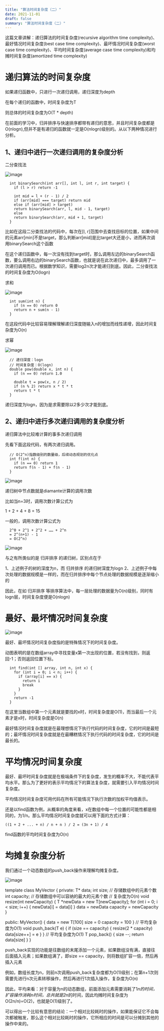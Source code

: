```yaml
---
title: "算法时间复杂度（二）"
date: 2021-11-01
draft: false
summary: "算法时间复杂度（二）"
---
```


这篇文章讲解：递归算法的时间复杂度(recursive algorithm time complexity)、最好情况时间复杂度(best case time complexity)、最坏情况时间复杂度(worst case time complexity)、平均时间复杂度(average case time complexity)和均摊时间复杂度(amortized  time complexity)

# 递归算法的时间复杂度

如果递归函数中，只进行一次递归调用，递归深度为depth

在每个递归的函数中，时间复杂度为T

则总体的时间复杂度为O(T * depth)

在前面的学习中，归并排序与快速排序都带有递归的意思，并且时间复杂度都是O(nlogn),但并不是有递归的函数就一定是O(nlogn)级别的。从以下两种情况进行分析。

## 1、递归中进行一次递归调用的复杂度分析

二分查找法

![image](https://green-plant-0cfb12300.azurestaticapps.net/img/5498fd99e80aaf17e200.gif)

```
  int binarySearch(int arr[], int l, int r, int target) {
    if (l > r) return -1

    int mid = l + (r - 1) / 2
    if (arr[mid] === target) return mid
    else if (arr[mid] > target)
    return binarySearch(arr, l, mid - 1, target)
    else 
    return binarySearch(arr, mid + 1, target)
  }
```

比如在这段二分查找法的代码中，每次在[l, r]范围中去查找目标的位置，如果中间的元素arr[min]不是target，那么判断arr[mid]是比target大还是小，进而再次调用binarySearch这个函数

在这个递归函数中，每一次没有找到target时，那么调用左边的binarySearch函数，要么调用右边的binarySearch函数，也就是说在此次递归中，最多调用了一次递归调用而已。根据数学知识，需要log2n次才能递归到底。因此，二分查找法的时间复杂度为O(logn)

求和

![image](https://green-plant-0cfb12300.azurestaticapps.net/img/37f7a4938f9fb7c6ff01.gif)

```
  int sum(int n) {
    if (n == 0) return 0
    return n + sum(n - 1)
  }
```

在这段代码中比较容易理解理解递归深度随输入n的增加而线性递增，因此时间复杂度为O(n)

求幂

![image](https://green-plant-0cfb12300.azurestaticapps.net/img/e4f5a283830adc588aca.gif)

```
  // 递归深度：logn
  // 时间复杂度：O(logn)
  double pow(double x, int n) {
    if (n == 0) return 1.0

    double t = pow(x, n / 2)
    if (n % 2) return x * t * t
    return t * t
  }
```

递归深度为logn，因为是求需要除以2多少次才能到底。

## 2、递归中进行多次递归调用的复杂度分析

递归算法中比较难计算的事多次递归调用

先看下面这段代码，有两次递归调用。

```
  // O(2^n)指数级别的数量级，后续动态规划的优化点
  int f(int n) {
    if (n == 0) return 1
    return f(n - 1) + f(n - 1)
  }
```

![image](https://green-plant-0cfb12300.azurestaticapps.net/img/b32b1a361c29b50711d8.gif)

递归树中节点数就是diamante计算的调用次数

比如当n=3时，调用次数计算公式为

  1 + 2 + 4 + 8 = 15

一般的，调用次数计算公式为

```
  2^0 + 2^1 + 2^2 + …… + 2^n
  = 2^(n+1) - 1
  = O(2^n)
```

![image](https://green-plant-0cfb12300.azurestaticapps.net/img/f4c8dd7c864b7ab914be.gif)

与之有所类似的是 归并排序 的递归树，区别点在于

  1、上述例子的树的深度为n，而 归并排序 的递归树深度为logn
  2、上述例子中每次处理的数据规模是一样的，而在归并排序中每个节点处理的数据规模是逐渐缩小的 

因此，在如 归并排序 等排序算法中，每一层处理的数据量为O(n)级别，同时有logn层，时间复杂度便是O(nlogn)

# 最好、最坏情况时间复杂度

![image](https://green-plant-0cfb12300.azurestaticapps.net/img/517ac0312562b7c34e22.gif)

最好、最坏情况时间复杂度指的是特殊情况下的时间复杂度。

动图表明的是在数组array中寻找变量x第一次出现的位置，若没有找到，则返回-1；否则返回位置下标。

```
  int find(int [] array, int n, int x) {
    for (int i = 0; i < n; i++) {
      if (array[i] == x) {
        return i
        break
      }
    }
    return -1
  }
```

在这里当数组中第一个元素就是要找的x时，时间复杂度是O(1)，而当最后一个元素才是x时，时间复杂度是O(n)

最好情况时间复杂度就是在最理想情况下执行代码的时间复杂度，它的时间是最短的；最坏情况时间复杂度就是在最糟糕情况下执行代码的时间复杂度，它的时间是最长的。

# 平均情况时间复杂度

最好、最坏时间复杂度就是在极端条件下的复杂度，发生的概率不大，不能代表平均水平。那么为了更好的表示平均情况下的算法复杂度，就需要引入平均情况时间复杂度。

平均情况时间复杂度可用代码在所有可能情况下执行次数的加权平均值表示。

还是以find函数为例，从概率的角度来看，x在数组中每一个位置的可能性都是相同的，为1/n。那么平均情况时间复杂度就可以用下面的方式计算：

    ((1 + 2 + ... + n) / n + n ) / 2 = (3n + 1) / 4

find函数的平均时间复杂度为O(n)

#  均摊复杂度分析

我们通过一个动态数组的push_back操作来理解均摊复杂度。

![image](https://green-plant-0cfb12300.azurestaticapps.net/img/cb2b4c3f3299f6c47224.gif)

template <typename T>
class MyVector {
  private:
    T* data;
    int size;          // 存储数组中的元素个数
    int capacity;      // 存储数组中可以容纳的最大的元素个数
    // 复杂度为O(n)
    void resize(int newCapacity) {
      T *newData = new T[newCapacity];
      for (int i = 0; i < size; i++) {
        newData[i] = data[i]
      }
      data = newData
      capacity = newCapacity
    }
    
  public: 
    MyVector() {
      data = new T[100]
      size = 0
      capacity = 100
    }
    // 平均复杂度为O(1)
    void push_back(T e) {
      if (size == capacity) {
        resize(2 * capacity)
        data[size++] = e
      }
    }
    // 平均复杂度为O(1)
    T pop_back() {
      size --;
      return data[size]
    }
}

push_back实现的功能是往数组的末尾添加一个元素，如果数组没有满，直接往后面插入元素；如果数组满了，即size == capacity，则将数组扩容一倍，然后再插入元素

例如，数组长度为n，则前n次调用push_back复杂度都为O(1)级别；在第n+1次则需要先进行n次元素转移操作，然后再进行1次插入操作，复杂度为O(n)

因此，平均来看：对于容量为n的动态数组，前面添加元素需要消耗了1*n的时间，扩容操作消耗n时间，总共就是2*n的时间，因此均摊时间复杂度为O(2n/n)=O(2)，也就是O(1)级别了。

可以得出一个比较有意思的结论：一个相对比较耗时的操作，如果能保证它不会每次都被触发，那么这个相对比较耗时的操作，它所相应的时间是可以分摊到其他的操作中来的。